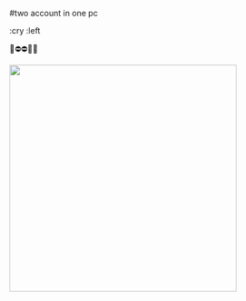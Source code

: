 #two account in one pc

:cry   :left 

🌿⛔⛔🔼🔼

<img src="https://www.refinery29.com/images/10549259.jpg"   width="400"/>
